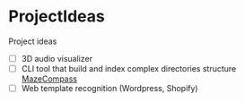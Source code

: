 # ProjectIdeas
Project ideas

- [ ] 3D audio visualizer
- [ ] CLI tool that build and index complex directories structure [MazeCompass](https://github.com/DocPhillbox/MazeCompass)
- [ ] Web template recognition (Wordpress, Shopify)
